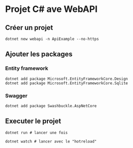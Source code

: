 # Projet C# ave WebAPI

## Créer un projet

```
dotnet new webapi -n ApiExample --no-https
```

## Ajouter les packages

### Entity framework

```
dotnet add package Microsoft.EntityFrameworkCore.Design
dotnet add package Microsoft.EntityFrameworkCore.Sqlite
```

### Swagger

```
dotnet add package Swashbuckle.AspNetCore
```

## Executer le projet

```
dotnet run # lancer une fois
```

```
dotnet watch # lancer avec le "hotreload"
```
